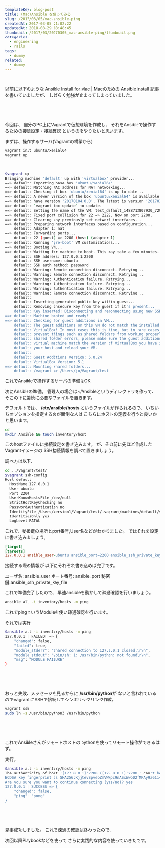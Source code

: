 ```yaml
---
templateKey: blog-post
title: (Mac)Ansible を使ってみる
slug: /2017/03/05/mac-ansible-ping
createdAt: 2017-03-05 21:02:22
updatedAt: 2018-08-29 08:48:45
thumbnail: /2017/03/20170305_mac-ansible-ping/thumbnail.png
categories:
  - engineering
  - rails
tags:
  - dummy
related:
  - dummy
---
```


&nbsp;

以前に以下のような
<a href="https://ver-1-0.net/2017/01/12/ansible-for-mac/">Ansible Install for Mac | Macのための Ansible Install</a>
記事を書いていましたが、
しばらく勉強が止まってしまっていました。

&nbsp;

&nbsp;

今回は、
自分のPC上にVagrantで仮想環境を作成し、
それをAnsibleで操作するための接続設定・接続確認
というのをやりたいと思います。

<div class="adsense"></div>

まずは、操作するサーバ(Vagrantの構築から)
```bash
vagrant init ubuntu/xenial64
vagrant up

```

&nbsp;
```bash
$vagrant up
Bringing machine 'default' up with 'virtualbox' provider...
==> default: Importing base box 'ubuntu/xenial64'...
==> default: Matching MAC address for NAT networking...
==> default: Checking if box 'ubuntu/xenial64' is up to date...
==> default: A newer version of the box 'ubuntu/xenial64' is available! You currently
==> default: have version '20170104.0.0'. The latest is version '20170303.1.0'. Run
==> default: `vagrant box update` to update.
==> default: Setting the name of the VM: test_default_1488712807930_72913
==> default: Fixed port collision for 22 => 2222. Now on port 2200.
==> default: Clearing any previously set network interfaces...
==> default: Preparing network interfaces based on configuration...
    default: Adapter 1: nat
==> default: Forwarding ports...
    default: 22 (guest) => 2200 (host) (adapter 1)
==> default: Running 'pre-boot' VM customizations...
==> default: Booting VM...
==> default: Waiting for machine to boot. This may take a few minutes...
    default: SSH address: 127.0.0.1:2200
    default: SSH username: ubuntu
    default: SSH auth method: password
    default: Warning: Remote connection disconnect. Retrying...
    default: Warning: Remote connection disconnect. Retrying...
    default: Warning: Authentication failure. Retrying...
    default: Warning: Authentication failure. Retrying...
    default: Warning: Authentication failure. Retrying...
    default: Warning: Remote connection disconnect. Retrying...
    default:
    default: Inserting generated public key within guest...
    default: Removing insecure key from the guest if it's present...
    default: Key inserted! Disconnecting and reconnecting using new SSH key...
==> default: Machine booted and ready!
==> default: Checking for guest additions in VM...
    default: The guest additions on this VM do not match the installed version of
    default: VirtualBox! In most cases this is fine, but in rare cases it can
    default: prevent things such as shared folders from working properly. If you see
    default: shared folder errors, please make sure the guest additions within the
    default: virtual machine match the version of VirtualBox you have installed on
    default: your host and reload your VM.
    default:
    default: Guest Additions Version: 5.0.24
    default: VirtualBox Version: 5.1
==> default: Mounting shared folders...
    default: /vagrant => /Users/jo/Vagrant/test

```

これでAnsibleで操作するサーバの準備はOK

次にAnsibleの準備。
管理人の場合は~/Ansibleというディレクトリを作って、
そこの下に接続に必要なファイルを置きます。

デフォルトでは、
<strong>/etc/ansible/hosts</strong>
というファイルが作られるので、
いちいちオプションを指定するのが面倒な人は
こちらにホストの定義を行うと良いかと思います。</pre>
```bash
cd
mkdir Ansible && touch inventory/host

```
このhostファイルに接続設定を書き込みます。
が、その前に先ほど作成したVagrantイメージの
SSH接続情報を調べて置きましょう。

調べ方は以下、
```bash
cd ../Vagrant/test/
$vagrant ssh-config
Host default
  HostName 127.0.0.1
  User ubuntu
  Port 2200
  UserKnownHostsFile /dev/null
  StrictHostKeyChecking no
  PasswordAuthentication no
  IdentityFile /Users/version1/Vagrant/test/.vagrant/machines/default/virtualbox/private_key
  IdentitiesOnly yes
  LogLevel FATAL

```
これで、秘密鍵の場所とport番号,User名などがわかりました。
ではそれを設定に書き込みましょう。
```ini
[target]
[targets]
127.0.0.1 ansible_user=ubuntu ansible_port=2200 ansible_ssh_private_key_file=/Users/jo/Vagrant/t    est/.vagrant/machines/default/virtualbox/private_key

```
接続する際の情報が
以下にそれぞれ書き込めば完了です。

ユーザ名: ansible_user
ポート番号: ansible_port
秘密鍵:ansible_ssh_private_key_file

これで準備完了したので、
早速ansibleを動かして疎通確認を行いましょう。
```bash
ansible all -i inventory/hosts -m ping

```
これでpingというModuleを使い疎通確認を行います。

それでは実行
```bash
$ansible all -i inventory/hosts -m ping
127.0.0.1 | FAILED! => {
    "changed": false,
    "failed": true,
    "module_stderr": "Shared connection to 127.0.0.1 closed.\r\n",
    "module_stdout": "/bin/sh: 1: /usr/bin/python: not found\r\n",
    "msg": "MODULE FAILURE"
}

```
&nbsp;

&nbsp;

おっと失敗、メッセージを見るからに
<strong>/usr/bin/python</strong>が
ないと言われているのでvagrant にSSHで接続してシンボリックリンク作成。
```bash
vagrant ssh
sudo ln -s /usr/bin/python3 /usr/bin/python

```
&nbsp;

&nbsp;

これでAnsibleさんがリモートホストの
pythonを使ってリモート操作ができるはず。

実行。
```bash
$ansible all -i inventory/hosts -m ping
The authenticity of host '[127.0.0.1]:2200 ([127.0.0.1]:2200)' can't be established.
ECDSA key fingerprint is SHA256:KjjtevSpvebZmVWHpc9nASxWwoD2fMPAy9a61i+6Nac.
Are you sure you want to continue connecting (yes/no)? yes
127.0.0.1 | SUCCESS => {
    "changed": false,
    "ping": "pong"
}

```
&nbsp;

&nbsp;

見事成功しました。
これで疎通の確認は終わったので、

次回以降Playbookなどを使って
さらに実践的な内容を使っていきたです。
